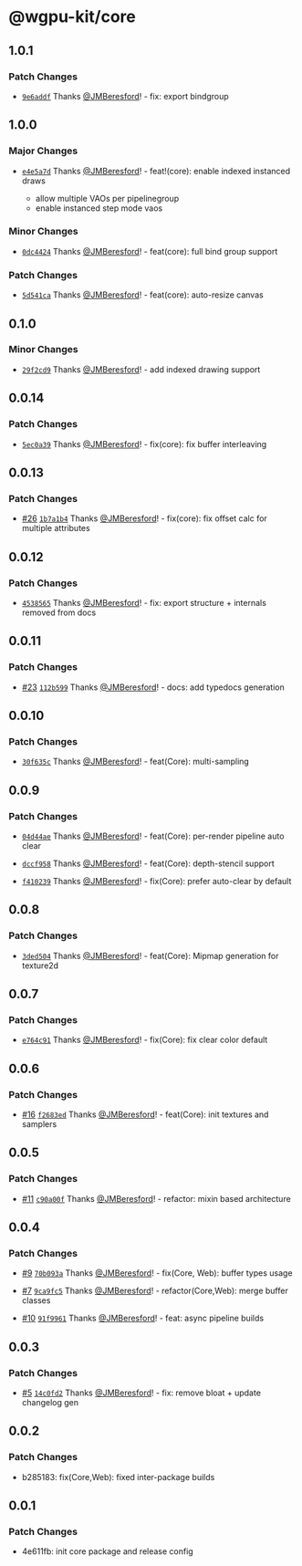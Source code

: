 # @wgpu-kit/core

## 1.0.1

### Patch Changes

- [`9e6addf`](https://github.com/JMBeresford/wgpu-kit/commit/9e6addf6d96db01dbc51dd6bf6d69bf5439a7d0a) Thanks [@JMBeresford](https://github.com/JMBeresford)! - fix: export bindgroup

## 1.0.0

### Major Changes

- [`e4e5a7d`](https://github.com/JMBeresford/wgpu-kit/commit/e4e5a7d208143b8050870f61a8b1f7e7f46689b5) Thanks [@JMBeresford](https://github.com/JMBeresford)! - feat!(core): enable indexed instanced draws

  - allow multiple VAOs per pipelinegroup
  - enable instanced step mode vaos

### Minor Changes

- [`0dc4424`](https://github.com/JMBeresford/wgpu-kit/commit/0dc4424fb0cc8c9ef45817ca353397fa09c65e3b) Thanks [@JMBeresford](https://github.com/JMBeresford)! - feat(core): full bind group support

### Patch Changes

- [`5d541ca`](https://github.com/JMBeresford/wgpu-kit/commit/5d541ca924b722cbe1c9ef2e47e4c7940e46ae24) Thanks [@JMBeresford](https://github.com/JMBeresford)! - feat(core): auto-resize canvas

## 0.1.0

### Minor Changes

- [`29f2cd9`](https://github.com/JMBeresford/wgpu-kit/commit/29f2cd95be9f759f8c95aeb147a8520250d41138) Thanks [@JMBeresford](https://github.com/JMBeresford)! - add indexed drawing support

## 0.0.14

### Patch Changes

- [`5ec0a39`](https://github.com/JMBeresford/wgpu-kit/commit/5ec0a39a86696bc6c49e73040ec69fa5c180fa24) Thanks [@JMBeresford](https://github.com/JMBeresford)! - fix(core): fix buffer interleaving

## 0.0.13

### Patch Changes

- [#26](https://github.com/JMBeresford/wgpu-kit/pull/26) [`1b7a1b4`](https://github.com/JMBeresford/wgpu-kit/commit/1b7a1b4bd34fb8835f5604498daad44a82ce4b26) Thanks [@JMBeresford](https://github.com/JMBeresford)! - fix(core): fix offset calc for multiple attributes

## 0.0.12

### Patch Changes

- [`4538565`](https://github.com/JMBeresford/wgpu-kit/commit/4538565694b56dd97c1931a24d202ae60e041501) Thanks [@JMBeresford](https://github.com/JMBeresford)! - fix: export structure + internals removed from docs

## 0.0.11

### Patch Changes

- [#23](https://github.com/JMBeresford/wgpu-kit/pull/23) [`112b599`](https://github.com/JMBeresford/wgpu-kit/commit/112b5993807176de8083530ee9c33805b5c62bb9) Thanks [@JMBeresford](https://github.com/JMBeresford)! - docs: add typedocs generation

## 0.0.10

### Patch Changes

- [`30f635c`](https://github.com/JMBeresford/wgpu-kit/commit/30f635cc257647d6473cdd4c4402333ec131f332) Thanks [@JMBeresford](https://github.com/JMBeresford)! - feat(Core): multi-sampling

## 0.0.9

### Patch Changes

- [`04d44ae`](https://github.com/JMBeresford/wgpu-kit/commit/04d44ae538c14d9ab6ae6b359861d4f91a5aa8b2) Thanks [@JMBeresford](https://github.com/JMBeresford)! - feat(Core): per-render pipeline auto clear

- [`dccf958`](https://github.com/JMBeresford/wgpu-kit/commit/dccf95869aeb35ae56d97880cc8b385936bbb055) Thanks [@JMBeresford](https://github.com/JMBeresford)! - feat(Core): depth-stencil support

- [`f410239`](https://github.com/JMBeresford/wgpu-kit/commit/f4102392249950eed7f01151281f363be4f7e455) Thanks [@JMBeresford](https://github.com/JMBeresford)! - fix(Core): prefer auto-clear by default

## 0.0.8

### Patch Changes

- [`3ded504`](https://github.com/JMBeresford/wgpu-kit/commit/3ded504c2547830b637c321280c84cd4c706d785) Thanks [@JMBeresford](https://github.com/JMBeresford)! - feat(Core): Mipmap generation for texture2d

## 0.0.7

### Patch Changes

- [`e764c91`](https://github.com/JMBeresford/wgpu-kit/commit/e764c916a425876e3a6092a4da63c4fd3a94d3ce) Thanks [@JMBeresford](https://github.com/JMBeresford)! - fix(Core): fix clear color default

## 0.0.6

### Patch Changes

- [#16](https://github.com/JMBeresford/wgpu-kit/pull/16) [`f2683ed`](https://github.com/JMBeresford/wgpu-kit/commit/f2683ed27225ef1f4cf7330de3890cca2280d6cd) Thanks [@JMBeresford](https://github.com/JMBeresford)! - feat(Core): init textures and samplers

## 0.0.5

### Patch Changes

- [#11](https://github.com/JMBeresford/wgpu-kit/pull/11) [`c90a00f`](https://github.com/JMBeresford/wgpu-kit/commit/c90a00fe752e54d5d377ac2ba80271dd3f42167a) Thanks [@JMBeresford](https://github.com/JMBeresford)! - refactor: mixin based architecture

## 0.0.4

### Patch Changes

- [#9](https://github.com/JMBeresford/wgpu-kit/pull/9) [`70b093a`](https://github.com/JMBeresford/wgpu-kit/commit/70b093a17489a39f9a0de88b799873009f17abd7) Thanks [@JMBeresford](https://github.com/JMBeresford)! - fix(Core, Web): buffer types usage

- [#7](https://github.com/JMBeresford/wgpu-kit/pull/7) [`9ca9fc5`](https://github.com/JMBeresford/wgpu-kit/commit/9ca9fc5cf70ec78c13545ce0e237f980df2cda5c) Thanks [@JMBeresford](https://github.com/JMBeresford)! - refactor(Core,Web): merge buffer classes

- [#10](https://github.com/JMBeresford/wgpu-kit/pull/10) [`91f9961`](https://github.com/JMBeresford/wgpu-kit/commit/91f996184be605158736482ce4b04f21ff7b3201) Thanks [@JMBeresford](https://github.com/JMBeresford)! - feat: async pipeline builds

## 0.0.3

### Patch Changes

- [#5](https://github.com/JMBeresford/wgpu-kit/pull/5) [`14c0fd2`](https://github.com/JMBeresford/wgpu-kit/commit/14c0fd2cb1cb8b84936879d85103f9be4b07eb33) Thanks [@JMBeresford](https://github.com/JMBeresford)! - fix: remove bloat + update changelog gen

## 0.0.2

### Patch Changes

- b285183: fix(Core,Web): fixed inter-package builds

## 0.0.1

### Patch Changes

- 4e611fb: init core package and release config
